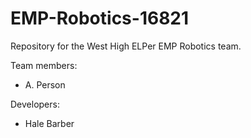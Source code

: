 # EMP-Robotics-16821
Repository for the West High ELPer EMP Robotics team.

Team members:
* A. Person 

Developers: 
* Hale Barber
